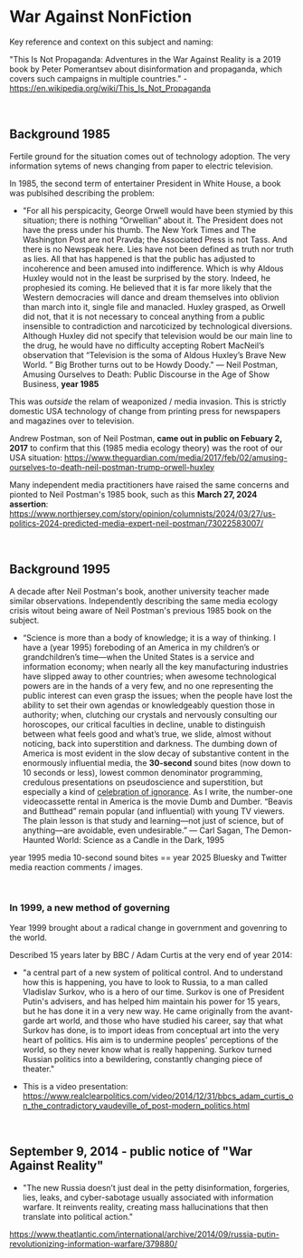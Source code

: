 # War Against NonFiction

Key reference and context on this subject and naming:

"This Is Not Propaganda: Adventures in the War Against Reality is a 2019 book by Peter Pomerantsev about disinformation and propaganda, which covers such campaigns in multiple countries." - https://en.wikipedia.org/wiki/This_Is_Not_Propaganda

&nbsp;

## Background 1985

Fertile ground for the situation comes out of technology adoption. The very information sytems of news changing from paper to electric television.

In 1985, the second term of entertainer President in White House, a book was publsihed describing the problem:

* "For all his perspicacity, George Orwell would have been stymied by this situation; there is nothing “Orwellian” about it. The President does not have the press under his thumb. The New York Times and The Washington Post are not Pravda; the Associated Press is not Tass. And there is no Newspeak here. Lies have not been defined as truth nor truth as lies. All that has happened is that the public has adjusted to incoherence and been amused into indifference. Which is why Aldous Huxley would not in the least be surprised by the story. Indeed, he prophesied its coming. He believed that it is far more likely that the Western democracies will dance and dream themselves into oblivion than march into it, single file and manacled. Huxley grasped, as Orwell did not, that it is not necessary to conceal anything from a public insensible to contradiction and narcoticized by technological diversions. Although Huxley did not specify that television would be our main line to the drug, he would have no difficulty accepting Robert MacNeil’s observation that “Television is the soma of Aldous Huxley’s Brave New World. ” Big Brother turns out to be Howdy Doody." ― Neil Postman, Amusing Ourselves to Death: Public Discourse in the Age of Show Business, **year 1985**

This was *outside* the relam of weaponized / media invasion. This is strictly domestic USA technology of change from printing press for newspapers and magazines over to television.

Andrew Postman, son of Neil Postman, **came out in public on Febuary 2, 2017** to confirm that this (1985 media ecology theory) was the root of our USA situation: https://www.theguardian.com/media/2017/feb/02/amusing-ourselves-to-death-neil-postman-trump-orwell-huxley

Many independent media practitioners have raised the same concerns and pionted to Neil Postman's 1985 book, such as this **March 27, 2024 assertion**: https://www.northjersey.com/story/opinion/columnists/2024/03/27/us-politics-2024-predicted-media-expert-neil-postman/73022583007/

&nbsp;


## Background 1995

A decade after Neil Postman's book, another university teacher made similar observations. Independently describing the same media ecology crisis witout being aware of Neil Postman's previous 1985 book on the subject.

* “Science is more than a body of knowledge; it is a way of thinking. I have a (year 1995) foreboding of an America in my children’s or grandchildren’s time—when the United States is a service and information economy; when nearly all the key manufacturing industries have slipped away to other countries; when awesome technological powers are in the hands of a very few, and no one representing the public interest can even grasp the issues; when the people have lost the ability to set their own agendas or knowledgeably question those in authority; when, clutching our crystals and nervously consulting our horoscopes, our critical faculties in decline, unable to distinguish between what feels good and what’s true, we slide, almost without noticing, back into superstition and darkness. The dumbing down of America is most evident in the slow decay of substantive content in the enormously influential media, the **30-second** sound bites (now down to 10 seconds or less), lowest common denominator programming, credulous presentations on pseudoscience and superstition, but especially a kind of [celebration of ignorance](https://www.youtube.com/watch?v=wcY-x1VuWtE). As I write, the number-one videocassette rental in America is the movie Dumb and Dumber. “Beavis and Butthead” remain popular (and influential) with young TV viewers. The plain lesson is that study and learning—not just of science, but of anything—are avoidable, even undesirable.”
― Carl Sagan, The Demon-Haunted World: Science as a Candle in the Dark, 1995

year 1995 media 10-second sound bites == year 2025 Bluesky and Twitter media reaction comments / images.

&nbsp;

### In 1999, a new method of governing

Year 1999 brought about a radical change in government and govenring to the world.

Described 15 years later by BBC / Adam Curtis at the very end of year 2014:

* "a central part of a new system of political control. And to understand how this is happening, you have to look to Russia, to a man called Vladislav Surkov, who is a hero of our time. Surkov is one of President Putin's advisers, and has helped him maintain his power for 15 years, but he has done it in a very new way. He came originally from the avant-garde art world, and those who have studied his career, say that what Surkov has done, is to import ideas from conceptual art into the very heart of politics. His aim is to undermine peoples' perceptions of the world, so they never know what is really happening. Surkov turned Russian politics into a bewildering, constantly changing piece of theater."

* This is a video presentation: https://www.realclearpolitics.com/video/2014/12/31/bbcs_adam_curtis_on_the_contradictory_vaudeville_of_post-modern_politics.html

&nbsp;

## September 9, 2014 - public notice of "War Against Reality"

* "The new Russia doesn’t just deal in the petty disinformation, forgeries, lies, leaks, and cyber-sabotage usually associated with information warfare. It reinvents reality, creating mass hallucinations that then translate into political action."

https://www.theatlantic.com/international/archive/2014/09/russia-putin-revolutionizing-information-warfare/379880/
